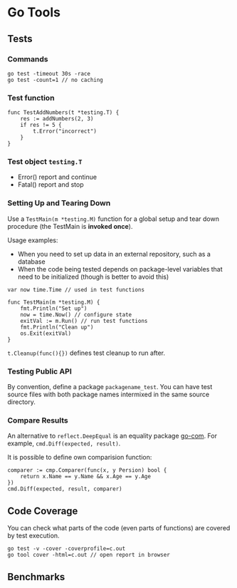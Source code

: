 # Go Tools

## Tests

### Commands
```
go test -timeout 30s -race
go test -count=1 // no caching
```

### Test function
```go=
func TestAddNumbers(t *testing.T) {
    res := addNumbers(2, 3)
    if res != 5 {
        t.Error("incorrect")
    }
}
```

### Test object `testing.T`
- Error() report and continue
- Fatal() report and stop

### Setting Up and Tearing Down
Use a `TestMain(m *testing.M)` function for a global setup and tear down procedure (the TestMain is **invoked once**).

Usage examples:

- When you need to set up data in an external repository, such as a database
- When the code being tested depends on package-level variables that need to be initialized (though is better to avoid this)

```go=
var now time.Time // used in test functions

func TestMain(m *testing.M) {
    fmt.Println("Set up")
    now = time.Now() // configure state
    exitVal := m.Run() // run test functions
    fmt.Println("Clean up")
    os.Exit(exitVal)
}
```

`t.Cleanup(func(){})` defines test cleanup to run after.

### Testing Public API
By convention, define a package `packagename_test`. You can have test source files with both package names intermixed in the same source directory.

### Compare Results

An alternative to `reflect.DeepEqual` is an equality package [go-com](https://github.com/google/go-cmp). For example,
`cmd.Diff(expected, result)`.

It is possible to define own comparision function:
```go=
comparer := cmp.Comparer(func(x, y Persion) bool {
    return x.Name == y.Name && x.Age == y.Age
})
cmd.Diff(expected, result, comparer)
```

## Code Coverage
You can check what parts of the code (even parts of functions) are covered by test execution.

```
go test -v -cover -coverprofile=c.out
go tool cover -html=c.out // open report in browser
```

## Benchmarks